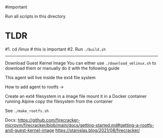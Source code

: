 #important

Run all scripts in this directory

# TLDR
#1. cd <project>/linux  # this is important
#2. Run `./build.sh`

---
Download Guest Kernel Image
You can either use `./download_vmlinux.sh` to download them or  manually do it with the following guide

This agent will live inside the ext4 file system 

How to add agent to rootfs ->

Create an ext4 filesystem in a image file
mount it in a Docker container running Alpine
copy the filesystem from the container

See `./make_rootfs.sh`


Docs: https://github.com/firecracker-microvm/firecracker/blob/main/docs/getting-started.md#getting-a-rootfs-and-guest-kernel-image
https://stanislas.blog/2021/08/firecracker/

